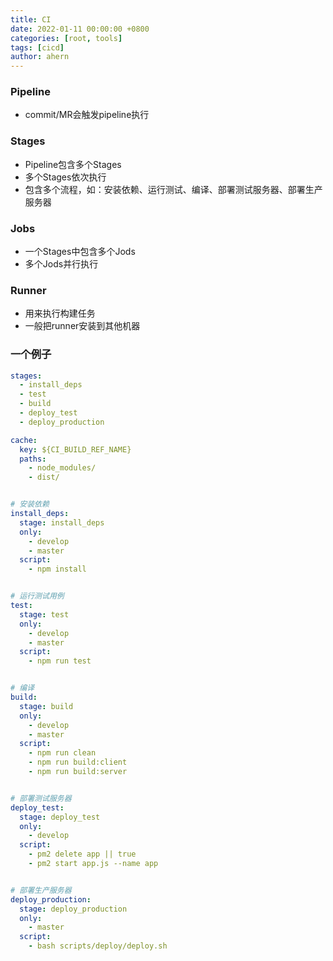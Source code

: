 ```yaml
---
title: CI
date: 2022-01-11 00:00:00 +0800
categories: [root, tools]
tags: [cicd]
author: ahern
---
```


### Pipeline
- commit/MR会触发pipeline执行

### Stages

- Pipeline包含多个Stages
- 多个Stages依次执行
- 包含多个流程，如：安装依赖、运行测试、编译、部署测试服务器、部署生产服务器

### Jobs

- 一个Stages中包含多个Jods
- 多个Jods并行执行

### Runner

- 用来执行构建任务
- 一般把runner安装到其他机器

### 一个例子

```yaml
stages:
  - install_deps
  - test
  - build
  - deploy_test
  - deploy_production

cache:
  key: ${CI_BUILD_REF_NAME}
  paths:
    - node_modules/
    - dist/


# 安装依赖
install_deps:
  stage: install_deps
  only:
    - develop
    - master
  script:
    - npm install


# 运行测试用例
test:
  stage: test
  only:
    - develop
    - master
  script:
    - npm run test


# 编译
build:
  stage: build
  only:
    - develop
    - master
  script:
    - npm run clean
    - npm run build:client
    - npm run build:server


# 部署测试服务器
deploy_test:
  stage: deploy_test
  only:
    - develop
  script:
    - pm2 delete app || true
    - pm2 start app.js --name app


# 部署生产服务器
deploy_production:
  stage: deploy_production
  only:
    - master
  script:
    - bash scripts/deploy/deploy.sh

```







